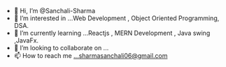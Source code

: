 - 👋 Hi, I’m @Sanchali-Sharma
- 👀 I’m interested in ...Web Development , Object Oriented Programming, DSA.
- 🌱 I’m currently learning ...Reactjs , MERN Development , Java swing ,JavaFx. 
- 💞️ I’m looking to collaborate on ...
- 📫 How to reach me ...sharmasanchali06@gmail.com

<!---
Sanchali-Sharma/Sanchali-Sharma is a ✨ special ✨ repository because its `README.md` (this file) appears on your GitHub profile.
You can click the Preview link to take a look at your changes.
--->
